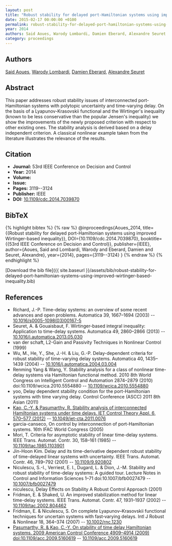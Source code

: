 ```yaml
---
layout: post
title: "Robust stability for delayed port-Hamiltonian systems using improved Wirtinger-based inequality"
date: 2015-02-17 00:00:00 +0100
permalink: robust-stability-for-delayed-port-hamiltonian-systems-using-improved-wirtinger-based-inequality
year: 2014
authors: Said Aoues, Warody Lombardi, Damien Eberard, Alexandre Seuret
category: proceedings
---
```

 
## Authors
[Said Aoues](authors/said-aoues), [Warody Lombardi](authors/warody-lombardi), [Damien Eberard](authors/damien-eberard), [Alexandre Seuret](authors/alexandre-seuret)
 
## Abstract
This paper addresses robust stability issues of interconnected port-Hamiltonian systems with polytopic uncertainty and time-varying delay. On the basis of a Lyapunov-Krasovskii functional and the Wirtinger's inequality (known to be less conservative than the popular Jensen's inequality) we show the improvements of the newly proposed criterion with respect to other existing ones. The stability analysis is derived based on a delay independent criterion. A classical nonlinear example taken from the literature illustrates the relevance of the results.
 
## Citation
- **Journal:** 53rd IEEE Conference on Decision and Control
- **Year:** 2014
- **Volume:** 
- **Issue:** 
- **Pages:** 3119--3124
- **Publisher:** IEEE
- **DOI:** [10.1109/cdc.2014.7039870](https://doi.org/10.1109/cdc.2014.7039870)
 
## BibTeX
{% highlight bibtex %}
{% raw %}
@inproceedings{Aoues_2014,
  title={{Robust stability for delayed port-Hamiltonian systems using improved Wirtinger-based inequality}},
  DOI={10.1109/cdc.2014.7039870},
  booktitle={{53rd IEEE Conference on Decision and Control}},
  publisher={IEEE},
  author={Aoues, Said and Lombardi, Warody and Eberard, Damien and Seuret, Alexandre},
  year={2014},
  pages={3119--3124}
}
{% endraw %}
{% endhighlight %}
 
[Download the bib file]({{ site.baseurl }}/assets/bib/robust-stability-for-delayed-port-hamiltonian-systems-using-improved-wirtinger-based-inequality.bib)
 
## References
- Richard, J.-P. Time-delay systems: an overview of some recent advances and open problems. Automatica 39, 1667–1694 (2003) -- [10.1016/s0005-1098(03)00167-5](https://doi.org/10.1016/s0005-1098(03)00167-5)
- Seuret, A. & Gouaisbaut, F. Wirtinger-based integral inequality: Application to time-delay systems. Automatica 49, 2860–2866 (2013) -- [10.1016/j.automatica.2013.05.030](https://doi.org/10.1016/j.automatica.2013.05.030)
- van der schaft, L2-Gain and Passivity Techniques in Nonlinear Control (1999)
- Wu, M., He, Y., She, J.-H. & Liu, G.-P. Delay-dependent criteria for robust stability of time-varying delay systems. Automatica 40, 1435–1439 (2004) -- [10.1016/j.automatica.2004.03.004](https://doi.org/10.1016/j.automatica.2004.03.004)
- Renming Yang & Wang, Y. Stability analysis for a class of nonlinear time-delay systems via Hamiltonian functional method. 2010 8th World Congress on Intelligent Control and Automation 2874–2879 (2010) doi:10.1109/wcica.2010.5554880 -- [10.1109/wcica.2010.5554880](https://doi.org/10.1109/wcica.2010.5554880)
- yoo, Delay dependent stability condition for the port-Hamiltonian systems with time varying delay. Control Conference (ASCC) 2011 8th Asian (2011)
- [Kao, C.-Y. & Pasumarthy, R. Stability analysis of interconnected Hamiltonian systems under time delays. IET Control Theory Appl. 6, 570–577 (2012)](stability-analysis-of-interconnected-hamiltonian-systems-under-time-delays) -- [10.1049/iet-cta.2011.0076](https://doi.org/10.1049/iet-cta.2011.0076)
- garcia-canseco, On control by interconnection of port-Hamiltonian systems. 16th IFAC World Congress (2005)
- Mori, T. Criteria for asymptotic stability of linear time-delay systems. IEEE Trans. Automat. Contr. 30, 158–161 (1985) -- [10.1109/tac.1985.1103901](https://doi.org/10.1109/tac.1985.1103901)
- Jin-Hoon Kim. Delay and its time-derivative dependent robust stability of time-delayed linear systems with uncertainty. IEEE Trans. Automat. Contr. 46, 789–792 (2001) -- [10.1109/9.920802](https://doi.org/10.1109/9.920802)
- Niculescu, S.-I., Verriest, E. I., Dugard, L. & Dion, J.-M. Stability and robust stability of time-delay systems: A guided tour. Lecture Notes in Control and Information Sciences 1–71 doi:10.1007/bfb0027479 -- [10.1007/bfb0027479](https://doi.org/10.1007/bfb0027479)
- niculescu, Delay Effects on Stability A Robust Control Approach (2001)
- Fridman, E. & Shaked, U. An improved stabilization method for linear time-delay systems. IEEE Trans. Automat. Contr. 47, 1931–1937 (2002) -- [10.1109/tac.2002.804462](https://doi.org/10.1109/tac.2002.804462)
- Fridman, E. & Niculescu, S. On complete Lyapunov–Krasovskii functional techniques for uncertain systems with fast‐varying delays. Intl J Robust &amp; Nonlinear 18, 364–374 (2007) -- [10.1002/rnc.1230](https://doi.org/10.1002/rnc.1230)
- [Pasumarthy, R. & Kao, C.-Y. On stability of time delay Hamiltonian systems. 2009 American Control Conference 4909–4914 (2009) doi:10.1109/acc.2009.5160619](on-stability-of-time-delay-hamiltonian-systems) -- [10.1109/acc.2009.5160619](https://doi.org/10.1109/acc.2009.5160619)

